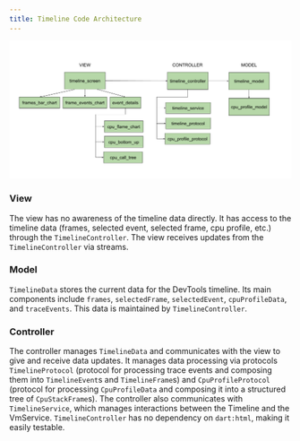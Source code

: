 ```yaml
---
title: Timeline Code Architecture
---
```


<img src="timeline_architecture.png" width="800" />

### View

The view has no awareness of the timeline data directly. It has access to the timeline data (frames, selected event,
selected frame, cpu profile, etc.) through the `TimelineController`. The view receives updates from the
`TimelineController` via streams.

### Model

`TimelineData` stores the current data for the DevTools timeline. Its main components include `frames`, `selectedFrame`,
`selectedEvent`, `cpuProfileData`, and `traceEvents`. This data is maintained by `TimelineController`.

### Controller

The controller manages `TimelineData` and communicates with the view to give and receive data updates. It manages data
processing via protocols `TimelineProtocol` (protocol for processing trace events and composing them into
`TimelineEvent`s and `TimelineFrame`s) and `CpuProfileProtocol` (protocol for processing `CpuProfileData` and composing
it into a structured tree of `CpuStackFrame`s). The controller also communicates with `TimelineService`, which manages
interactions between the Timeline and the VmService. `TimelineController` has no dependency on `dart:html`, making it
easily testable.
